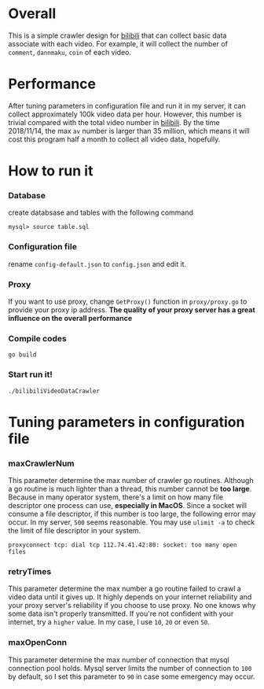 # Overall

This is a simple crawler design for [bilibili](www.bilibili.com) that can collect basic data associate with each video. For example, it will collect the number of `comment`, `dannmaku`, `coin` of each video.

# Performance
After tuning parameters in configuration file and run it in my server, it can collect approximately 100k video data per hour. However, this number is trivial compared with the total video number in [bilibili](www.bilibili.com). By the time 2018/11/14, the max `av` number is larger than 35 million, which means it will cost this program half a month to collect all video data, hopefully.

# How to run it

### Database

create databsase and tables with the following command

`mysql> source table.sql`

### Configuration file

rename `config-default.json` to `config.json` and edit it.

### Proxy

If you want to use proxy, change `GetProxy()` function in `proxy/proxy.go` to provide your proxy ip address. **The quality of your proxy server has a great influence on the overall performance**

### Compile codes

`go build`

### Start run it!

`./bilibiliVideoDataCrawler`

# Tuning parameters in configuration file

### maxCrawlerNum

This parameter determine the max number of crawler go routines. Although a go routine is much lighter than a thread, this number cannot be **too large**. Because in many operator system, there's a limit on how many file descriptor one process can use, **especially in MacOS**. Since a socket will consume a file descriptor, if this number is too large, the following error may occur. In my server, `500` seems reasonable. You may use `ulimit -a` to check the limit of file descriptor in your system.

`proxyconnect tcp: dial tcp 112.74.41.42:80: socket: too many open files`

### retryTimes

This parameter determine the max number a go routine failed to crawl a video data until it gives up. It highly depends on your internet reliability and your proxy server's reliability if you choose to use proxy. No one knows why some data isn't properly transmitted. If you're not confident with your internet, try a `higher` value. In my case, I use `10`, `20` or even `50`.

### maxOpenConn

This parameter determine the max number of connection that mysql connection pool holds. Mysql server limits the number of connection to `100` by default, so I set this parameter to `90` in case some emergency may occur.
